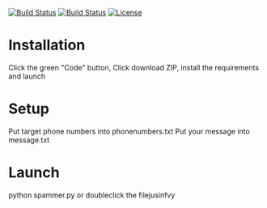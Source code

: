 [![Build Status](https://img.shields.io/github/stars/cludeex/spammer.svg)](https://github.com/cludeex/spammer)
[![Build Status](https://img.shields.io/github/forks/cludeex/spammer.svg)](https://github.com/cludeex/spammer)
[![License](https://img.shields.io/github/license/cludeex/spammer.svg)](https://github.com/cludeex/spammer)
# Installation
Click the green "Code" button, Click download ZIP, install the requirements and launch
# Setup
Put target phone numbers into phonenumbers.txt
Put your message into message.txt
# Launch
python spammer.py or doubleclick the filejusinfvy